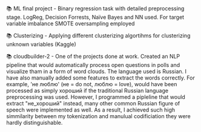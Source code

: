 📚 ML final project - Binary regression task with detailed preprocessing stage. LogReg, Decision Forrests, Naïve Bayes and NN used. For target variable imbalance SMOTE oversampling employed

📚 Clusterizing - Applying different clusterizing algortihms for clusterizing unknown variables (Kaggle)

📚 cloudbuilder-2 - One of the projects done at work. Created an NLP pipeline that would automatically process open questions in polls and visualize tham in a form of word clouds. The language used is Russian. I have also manually added some features to extract the words correctly. For example, 'не люблю' (не = do not, люблю = love), would have been processed as simply хороший if the traditional Russian language preprocessing was used. However, I  programmed a pipleline that would extract "не_хороший" instead, many other common Russian figure of speech were implemented as well. As a result, I  achieved such high simmilarity between my tokenization and manulual codificiation they were hardly distinguishable. 

